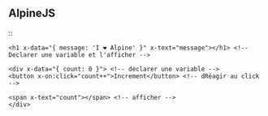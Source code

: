 ## AlpineJS


::
    
    <h1 x-data="{ message: 'I ❤️ Alpine' }" x-text="message"></h1> <!-- Declarer une variable et l'afficher -->
    
    <div x-data="{ count: 0 }"> <!-- declarer une variable -->
	<button x-on:click="count++">Increment</button> <!-- dRéagir au click -->

	<span x-text="count"></span> <!-- afficher -->
    </div>
